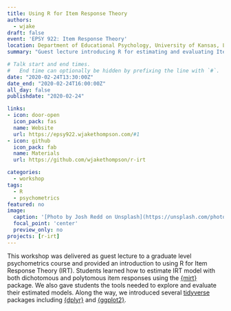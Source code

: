 ```yaml
---
title: Using R for Item Response Theory
authors:
  - wjake
draft: false
event: 'EPSY 922: Item Response Theory'
location: Department of Educational Psychology, University of Kansas, Lawrence, KS
summary: "Guest lecture introducing R for estimating and evaluating Item Response Theory models."

# Talk start and end times.
#   End time can optionally be hidden by prefixing the line with `#`.
date: "2020-02-24T13:30:00Z"
date_end: "2020-02-24T16:00:00Z"
all_day: false
publishdate: "2020-02-24"

links:
- icon: door-open
  icon_pack: fas
  name: Website
  url: https://epsy922.wjakethompson.com/#1
- icon: github
  icon_pack: fab
  name: Materials
  url: https://github.com/wjakethompson/r-irt

categories:
  - workshop
tags:
  - R
  - psychometrics
featured: no
image:
  caption: '[Photo by Josh Redd on Unsplash](https://unsplash.com/photos/5Dkb-7_dVxA)'
  focal_point: 'center'
  preview_only: no
projects: [r-irt]
---
```


This workshop was delivered as guest lecture to a graduate level psychometrics course and provided an introduction to using R for Item Response Theory (IRT). Students learned how to estimate IRT model with both dichotomous and polytomous item responses using the [{mirt}](https://cran.r-project.org/web/packages/mirt/index.html) package. We also gave students the tools needed to explore and evaluate their estimated models. Along the way, we introduced several [tidyverse](https://tidyverse.org) packages including [{dplyr}](https://dplyr.tidyverse.org) and [{ggplot2}](https://ggplot2.tidyverse.org).
